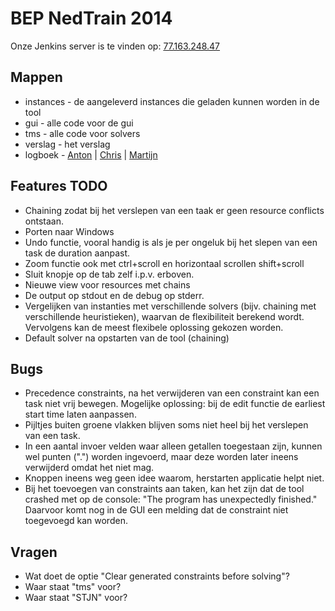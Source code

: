 # BEP NedTrain 2014
Onze Jenkins server is te vinden op: [77.163.248.47](http://77.163.248.47)

## Mappen
 - instances - de aangeleverd instances die geladen kunnen worden in de tool
 - gui - alle code voor de gui
 - tms - alle code voor solvers
 - verslag - het verslag
 - logboek - [Anton](https://bitbucket.org/abouter/bep_nedtrain_2014/src/master/logboek/anton.md) | [Chris](https://bitbucket.org/abouter/bep_nedtrain_2014/src/master/logboek/chris.md) | [Martijn](https://bitbucket.org/abouter/bep_nedtrain_2014/src/master/logboek/martijn.md)

## Features TODO
 - Chaining zodat bij het verslepen van een taak er geen resource conflicts ontstaan.
 - Porten naar Windows
 - Undo functie, vooral handig is als je per ongeluk bij het slepen van een task de duration aanpast.
 - Zoom functie ook met ctrl+scroll en horizontaal scrollen shift+scroll
 - Sluit knopje op de tab zelf i.p.v. erboven. 
 - Nieuwe view voor resources met chains
 - De output op stdout en de debug op stderr.
 - Vergelijken van instanties met verschillende solvers (bijv. chaining met verschillende heuristieken), waarvan de flexibiliteit berekend wordt. Vervolgens kan de meest flexibele oplossing gekozen worden.
 - Default solver na opstarten van de tool (chaining)
 
## Bugs
 - Precedence constraints, na het verwijderen van een constraint kan een task niet vrij bewegen. Mogelijke oplossing: bij de edit functie de earliest start time laten aanpassen. 
 - Pijltjes buiten groene vlakken blijven soms niet heel bij het verslepen van een task.
 - In een aantal invoer velden waar alleen getallen toegestaan zijn, kunnen wel punten (".") worden ingevoerd, maar deze worden later ineens verwijderd omdat het niet mag. 
 - Knoppen ineens weg geen idee waarom, herstarten applicatie helpt niet.
 - Bij het toevoegen van constraints aan taken, kan het zijn dat de tool crashed met op de console: "The program has unexpectedly finished." Daarvoor komt nog in de GUI een melding dat de constraint niet toegevoegd kan worden. 

## Vragen
 - Wat doet de optie "Clear generated constraints before solving"?
 - Waar staat "tms" voor?
 - Waar staat "STJN" voor?
